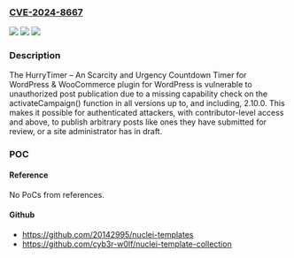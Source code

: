 ### [CVE-2024-8667](https://cve.mitre.org/cgi-bin/cvename.cgi?name=CVE-2024-8667)
![](https://img.shields.io/static/v1?label=Product&message=HurryTimer%20%E2%80%93%20An%20Scarcity%20and%20Urgency%20Countdown%20Timer%20for%20WordPress%20%26%20WooCommerce&color=blue)
![](https://img.shields.io/static/v1?label=Version&message=*%3C%3D%202.10.0%20&color=brighgreen)
![](https://img.shields.io/static/v1?label=Vulnerability&message=CWE-862%20Missing%20Authorization&color=brighgreen)

### Description

The HurryTimer – An Scarcity and Urgency Countdown Timer for WordPress & WooCommerce plugin for WordPress is vulnerable to unauthorized post publication due to a missing capability check on the activateCampaign() function in all versions up to, and including, 2.10.0. This makes it possible for authenticated attackers, with contributor-level access and above, to publish arbitrary posts like ones they have submitted for review, or a site administrator has in draft.

### POC

#### Reference
No PoCs from references.

#### Github
- https://github.com/20142995/nuclei-templates
- https://github.com/cyb3r-w0lf/nuclei-template-collection

